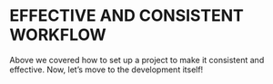 # EFFECTIVE AND CONSISTENT WORKFLOW

Above we covered how to set up a project to make it consistent and effective. Now, let’s move to the development itself!

